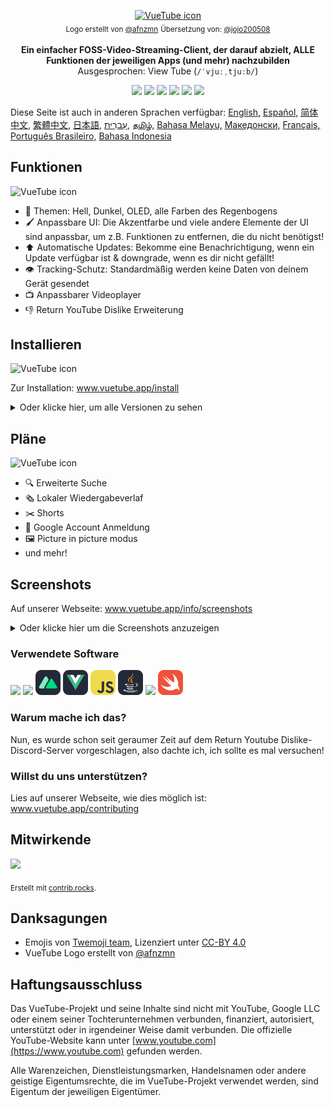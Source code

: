 <p align="center">
  <a href="https://vuetube.app/">
    <img src="https://cdn.discordapp.com/attachments/751596360108605500/980418672331988992/VueTube_Dark.svg" alt="VueTube icon" width="500"/>
  </a>
  </br>
  <sub>Logo erstellt von <a href="https://github.com/afnzmn">@afnzmn</a></sub>
  <sub>Übersetzung von: <a href="https://github.com/jojo200508">@jojo200508</a></sub>
  </br>
  </br>
<strong>Ein einfacher FOSS-Video-Streaming-Client, der darauf abzielt, ALLE Funktionen der jeweiligen Apps (und mehr) nachzubilden</strong>
</br>
Ausgesprochen: View Tube  (<code>/ˈvjuːˌtjuːb/</code>)
</p>

<p align="center">
  <a href="https://github.com/VueTubeApp/VueTube/blob/main/LICENSE" alt="License"><img src="https://img.shields.io/github/license/VueTubeApp/VueTube"></img></a>
  <a href="https://github.com/VueTubeApp/VueTube/actions/workflows/ci.yml" alt="CI"><img src="https://github.com/VueTubeApp/VueTube/actions/workflows/ci.yml/badge.svg"></img></a>
  <a href="https://reddit.com/r/vuetube" alt="Reddit"><img src="https://img.shields.io/reddit/subreddit-subscribers/vuetube?label=r%2FVuetube&logo=reddit&logoColor=white"></img></a>
  <a href="https://t.me/VueTube" alt="Telegram"><img src="https://img.shields.io/endpoint?label=VueTube&url=https%3A%2F%2Ftelegram-badge-4mbpu8e0fit4.runkit.sh%2F%3Furl%3Dhttps%3A%2F%2Ft.me%2FVuetube"></img></a>
  <a href="https://discord.gg/7P8KJrdd5W" alt="Discord"><img src="https://img.shields.io/discord/946587366242533377?label=Discord&style=flat&logo=discord&logoColor=white"></img></a>
  <a href="https://twitter.com/VueTubeApp" alt="Twitter"><img src="https://img.shields.io/twitter/follow/VueTubeApp?label=Follow&style=flat&logo=twitter"></img></a>
</p>

Diese Seite ist auch in anderen Sprachen verfügbar: [English,](readme.md) [Español,](readme.es.md) [简体中文,](readme.zh-hans.md) [繁體中文,](readme.zh-hant.md) [日本語,](readme.ja.md) [עִברִית,](readme.he.md) [தமிழ்,](readme.ta.md) [Bahasa Melayu,](readme.ms.md) [Македонски,](readme.mk.md) [Français,](readme.fr.md) [Português Brasileiro,](readme.pt-br.md) [Bahasa Indonesia](readme.id.md)

## Funktionen

<img src="./resources/readme-nl/Features.nl.svg" alt="VueTube icon" width="300"/>

- 🎨 Themen: Hell, Dunkel, OLED, alle Farben des Regenbogens
- 🖌️ Anpassbare UI: Die Akzentfarbe und viele andere Elemente der UI sind anpassbar, um z.B. Funktionen zu entfernen, die du nicht benötigst!
- ⬆️ Automatische Updates: Bekomme eine Benachrichtigung, wenn ein Update verfügbar ist & downgrade, wenn es dir nicht gefällt!
- 👁️ Tracking-Schutz: Standardmäßig werden keine Daten von deinem Gerät gesendet
- 📺 Anpassbarer Videoplayer
- 👎 Return YouTube Dislike Erweiterung

## Installieren

<img src="./resources/readme-nl/Install.nl.svg" alt="VueTube icon" width="300"/>

Zur Installation: www.vuetube.app/install

<details>
  <summary>Oder klicke hier, um alle Versionen zu sehen
</summary>
<br />

### Android
| <a href=https://nightly.link/VueTubeApp/VueTube/workflows/ci/main/android.zip><img id="im" width="200" src=./resources/getunstable.png></a>  | <a href=https://github.com/VueTubeApp/VueTube/releases/download/0.2/VueTube-Canary-June-15-2022.apk><img id="im" width="200" src=./resources/getcanary.png></a> | <a href=https://vuetube.app/install><img id="im" width="200" src=./resources/getstable.png></a>  |
| ------------- | ------------- |  ------------- |
| Viele Bugs, aber früher Zugriff zu neuen Funktionen | Weniger Bugs als die unstabile Version, etwas weniger Funktionen als die stabile | Erst verfügbar, wenn die App weiterentwickelt ist |
  

### iOS
| <a href=https://nightly.link/VueTubeApp/VueTube/workflows/ci/main/iOS.zip><img id="im" width="200" src=./resources/getunstable.png></a>  | <a href=https://cdn.discordapp.com/attachments/949908267855921163/972164558930198528/VueTube-Canary-May-6-2022.ipa><img id="im" width="200" src=./resources/getcanary.png></a> | <a href=https://vuetube.app/install><img id="im" width="200" src=./resources/getstable.png></a>  |
| ------------- | ------------- |  ------------- |
| Viele Bugs, aber früher Zugriff zu neuen Funktionen | Weniger Bugs als die unstabile Version, etwas weniger Funktionen als die stabile | Erst verfügbar, wenn die App weiterentwickelt ist |
  
</details>

## Pläne

<img src="./resources/readme-nl/Plans.nl.svg" alt="VueTube icon" width="300"/>

- 🔍 Erweiterte Suche
- 🗞️ Lokaler Wiedergabeverlaf
- ✂️ Shorts
- 🧑 Google Account Anmeldung
- 🖼️ Picture in picture modus
- und mehr!

## Screenshots

Auf unserer Webseite: www.vuetube.app/info/screenshots

<details>
  <summary> Oder klicke hier um die Screenshots anzuzeigen </summary>
<br />
  
<img src="https://vuetube.app/wtch.png" width="400">
<img src="https://vuetube.app/stng.png" width="400">
<img src="https://vuetube.app/srch.png" width="400">
     
</details>

### Verwendete Software

<a href="https://capacitorjs.com/solution/vue"><img src="https://cdn.discordapp.com/attachments/953538236716814356/955694368742834176/Capacitator-Dark.svg" height=40/></a> <a href="https://vuetifyjs.com/"><img src="https://cdn.discordapp.com/attachments/810799100940255260/973719873467342908/Vuetify-Dark.svg" height=40/></a> <a href="https://nuxtjs.org/"><img src="https://github.com/tandpfun/skill-icons/raw/main/icons/NuxtJS-Dark.svg" height=40/></a> <a href="https://vuejs.org/"><img src="https://github.com/tandpfun/skill-icons/raw/main/icons/VueJS-Dark.svg" height=40/></a> <a href="https://javascript.com/"><img src="https://github.com/tandpfun/skill-icons/raw/main/icons/JavaScript.svg" height=40/></a> <a href="https://java.com/"><img src="https://github.com/tandpfun/skill-icons/raw/main/icons/Java-Dark.svg" height=40/></a> <a href="https://gradle.com/"><img src="https://cdn.discordapp.com/attachments/810799100940255260/955691550560636958/Gradle.svg" height=40/></a> <a href="https://developer.apple.com/swift/"><img src="https://github.com/tandpfun/skill-icons/raw/main/icons/Swift.svg" height=40/></a>

### Warum mache ich das?

Nun, es wurde schon seit geraumer Zeit auf dem Return Youtube Dislike-Discord-Server vorgeschlagen, also dachte ich, ich sollte es mal versuchen!

### Willst du uns unterstützen?

Lies auf unserer Webseite, wie dies möglich ist: www.vuetube.app/contributing

## Mitwirkende

<a href="https://github.com/VueTubeApp/VueTube/graphs/contributors">
  <img src="https://contrib.rocks/image?repo=VueTubeApp/VueTube" />
</a>

<sub>Erstellt mit [contrib.rocks](https://contrib.rocks). </sub>

## Danksagungen

- Emojis von [Twemoji team](https://twemoji.twitter.com/), Lizenziert unter [CC-BY 4.0](https://creativecommons.org/licenses/by/4.0/)
- VueTube Logo erstellt von [@afnzmn](https://github.com/afnzmn)

## Haftungsausschluss

Das VueTube-Projekt und seine Inhalte sind nicht mit YouTube, Google LLC oder einem seiner Tochterunternehmen verbunden, finanziert, autorisiert, unterstützt oder in irgendeiner Weise damit verbunden. Die offizielle YouTube-Website kann unter [www.youtube.com](https://www.youtube.com) gefunden werden.

Alle Warenzeichen, Dienstleistungsmarken, Handelsnamen oder andere geistige Eigentumsrechte, die im VueTube-Projekt verwendet werden, sind Eigentum der jeweiligen Eigentümer.
